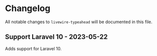 # Changelog

All notable changes to `livewire-typeahead` will be documented in this file.

## Support Laravel 10 - 2023-05-22

Adds support for Laravel 10.
